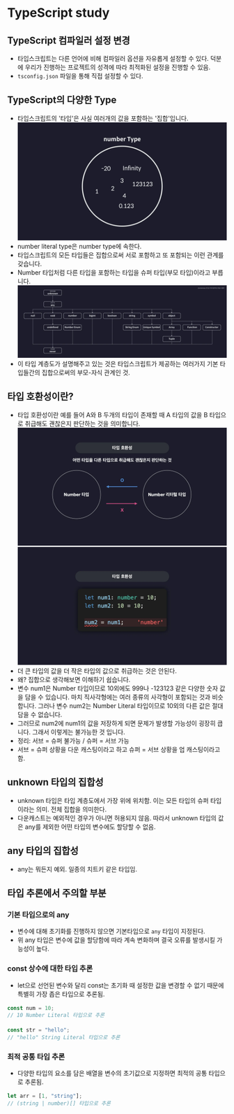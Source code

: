 # TypeScript study

## TypeScript 컴파일러 설정 변경
- 타입스크립트는 다른 언어에 비해 컴파일러 옵션을 자유롭게 설정할 수 있다. 덕분에 우리가 진행하는 프로젝트의 성격에 따라 최적화된 설정을 진행할 수 있음.
- `tsconfig.json` 파일을 통해 직접 설정할 수 있다.

## TypeScript의 다양한 Type
- 타입스크립트의 '타입'은 사실 여러개의 값을 포함하는 '집합'입니다.
![alt text](image.png)
- number literal type은 number type에 속한다.
- 타입스크립트의 모든 타입들은 집합으로써 서로 포함하고 또 포함되는 이런 관계를 갖습니다. 
- Number 타입처럼 다른 타입을 포함하는 타입을 슈퍼 타입(부모 타입)이라고 부릅니다.
![alt text](image-1.png)
- 이 타입 계층도가 설명해주고 있는 것은 타입스크립트가 제공하는 여러가지 기본 타입들간의 집합으로써의 부모-자식 관계인 것. 

## 타입 호환성이란?
- 타입 호환성이란 예를 들어 A와 B 두개의 타입이 존재할 때 A 타입의 값을 B 타입으로 취급해도 괜찮은지 판단하는 것을 의미합니다.
![타입 호환성](image-2.png)
![타입 호환성 위배](image-3.png)
- 더 큰 타입의 값을 더 작은 타입의 값으로 취급하는 것은 안된다.
- 왜? 집합으로 생각해보면 이해하기 쉽습니다.
- 변수 num1은 Number 타입이므로 10외에도 999나 -123123 같은 다양한 숫자 값을 담을 수 있습니다. 마치 직사각형에는 여러 종류의 사각형이 포함되는 것과 비슷합니다. 그러나 변수 num2는 Number Literal 타입이므로 10외의 다른 값은 절대 담을 수 없습니다.
- 그러므로 num2에 num1의 값을 저장하게 되면 문제가 발생할 가능성이 굉장히 큽니다. 그래서 이렇게는 불가능한 것 입니다.
- 정리: 서브 = 슈퍼 불가능 / 슈퍼 = 서브 가능
- 서브 = 슈퍼 상황을 다운 캐스팅이라고 하고 슈퍼 = 서브 상황을 업 캐스팅이라고 함.

## unknown 타입의 집합성
- unknown 타입은 타입 계층도에서 가장 위에 위치함. 이는 모든 타입의 슈퍼 타입이라는 의미. 전체 집합을 의미한다. 
- 다운캐스트는 예외적인 경우가 아니면 허용되지 않음. 따라서 unknown 타입의 값은 any를 제외한 어떤 타입의 변수에도 할당할 수 없음. 

## any 타입의 집합성
- any는 뭐든지 예외. 일종의 치트키 같은 타입임.

## 타입 추론에서 주의할 부분

### 기본 타입으로의 any
- 변수에 대해 초기화를 진행하지 않으면 기본타입으로 `any` 타입이 지정된다. 
- 위 any 타입은 변수에 값을 할당함에 따라 계속 변화하며 결국 오류를 발생시킬 가능성이 높다.

### const 상수에 대한 타입 추론
- let으로 선언된 변수와 달리 const는 초기화 때 설정한 값을 변경할 수 없기 때문에 특별히 가장 좁은 타입으로 추론됨. 
```ts
const num = 10;
// 10 Number Literal 타입으로 추론

const str = "hello";
// "hello" String Literal 타입으로 추론
```

### 최적 공통 타입 추론
- 다양한 타입의 요소를 담은 배열을 변수의 초기값으로 지정하면 최적의 공통 타입으로 추론됨.
```ts
let arr = [1, "string"];
// (string | number)[] 타입으로 추론
```
